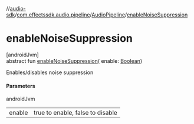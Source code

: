 //[audio-sdk](../../../index.md)/[com.effectssdk.audio.pipeline](../index.md)/[AudioPipeline](index.md)/[enableNoiseSuppression](enable-noise-suppression.md)

# enableNoiseSuppression

[androidJvm]\
abstract fun [enableNoiseSuppression](enable-noise-suppression.md)(
enable: [Boolean](https://kotlinlang.org/api/core/kotlin-stdlib/kotlin/-boolean/index.html))

Enables/disables noise suppression

#### Parameters

androidJvm

|        |                                  |
|--------|----------------------------------|
| enable | true to enable, false to disable |